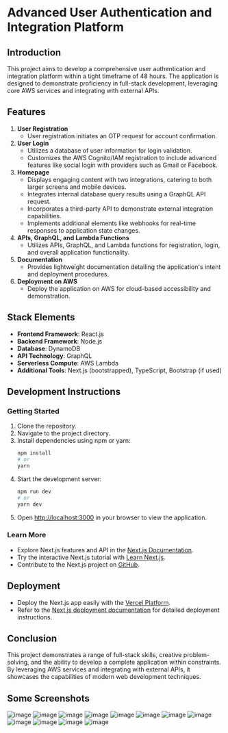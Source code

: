 # Advanced User Authentication and Integration Platform

## Introduction
This project aims to develop a comprehensive user authentication and integration platform within a tight timeframe of 48 hours. The application is designed to demonstrate proficiency in full-stack development, leveraging core AWS services and integrating with external APIs.

## Features
1. **User Registration**
    - User registration initiates an OTP request for account confirmation.
2. **User Login**
    - Utilizes a database of user information for login validation.
    - Customizes the AWS Cognito/IAM registration to include advanced features like social login with providers such as Gmail or Facebook.
3. **Homepage**
    - Displays engaging content with two integrations, catering to both larger screens and mobile devices.
    - Integrates internal database query results using a GraphQL API request.
    - Incorporates a third-party API to demonstrate external integration capabilities.
    - Implements additional elements like webhooks for real-time responses to application state changes.
4. **APIs, GraphQL, and Lambda Functions**
    - Utilizes APIs, GraphQL, and Lambda functions for registration, login, and overall application functionality.
5. **Documentation**
    - Provides lightweight documentation detailing the application's intent and deployment procedures.
6. **Deployment on AWS**
    - Deploy the application on AWS for cloud-based accessibility and demonstration.

## Stack Elements
- **Frontend Framework**: React.js
- **Backend Framework**: Node.js
- **Database**: DynamoDB
- **API Technology**: GraphQL
- **Serverless Compute**: AWS Lambda
- **Additional Tools**: Next.js (bootstrapped), TypeScript, Bootstrap (if used)

## Development Instructions

### Getting Started
1. Clone the repository.
2. Navigate to the project directory.
3. Install dependencies using npm or yarn:
    ```bash
    npm install
    # or
    yarn
    ```
4. Start the development server:
    ```bash
    npm run dev
    # or
    yarn dev
    ```
5. Open [http://localhost:3000](http://localhost:3000) in your browser to view the application.

### Learn More
- Explore Next.js features and API in the [Next.js Documentation](https://nextjs.org/docs).
- Try the interactive Next.js tutorial with [Learn Next.js](https://nextjs.org/learn).
- Contribute to the Next.js project on [GitHub](https://github.com/vercel/next.js/).

## Deployment
- Deploy the Next.js app easily with the [Vercel Platform](https://vercel.com/new?utm_medium=default-template&filter=next.js&utm_source=create-next-app&utm_campaign=create-next-app-readme).
- Refer to the [Next.js deployment documentation](https://nextjs.org/docs/deployment) for detailed deployment instructions.

## Conclusion
This project demonstrates a range of full-stack skills, creative problem-solving, and the ability to develop a complete application within constraints. By leveraging AWS services and integrating with external APIs, it showcases the capabilities of modern web development techniques.

## Some Screenshots
![image](https://github.com/trybotics/movie-app/assets/22857102/ebfdd041-b85d-4549-92de-1ed48880a26b)
![image](https://github.com/trybotics/movie-app/assets/22857102/8962e6b8-f11f-48ac-aca8-010662f92893)
![image](https://github.com/trybotics/movie-app/assets/22857102/7eeaae1c-ae3c-47b5-89e5-91d24e86847c)
![image](https://github.com/trybotics/movie-app/assets/22857102/e589b93b-d82c-425c-9c3d-c9b896e9003b)
![image](https://github.com/trybotics/movie-app/assets/22857102/58caeadf-6b5f-4930-9413-09330cb5a7d0)
![image](https://github.com/trybotics/movie-app/assets/22857102/e2d40043-8905-415d-9ecc-2a1b28b7a458)
![image](https://github.com/trybotics/movie-app/assets/22857102/746a13ff-77ab-4135-8354-70645befb718) ![image](https://github.com/trybotics/movie-app/assets/22857102/3f8b4bb0-8292-4829-9d78-992762a001f2)
![image](https://github.com/trybotics/movie-app/assets/22857102/57da76db-dc7f-4b78-a19a-49fd84177d8e) ![image](https://github.com/trybotics/movie-app/assets/22857102/cd6568b7-0cbe-4a15-8e08-f4c300d29620)
![image](https://github.com/trybotics/movie-app/assets/22857102/29271578-4538-4bdb-98c9-3294c38e455a) ![image](https://github.com/trybotics/movie-app/assets/22857102/2e4e647d-ccd1-43aa-ba54-438598d251ce)
